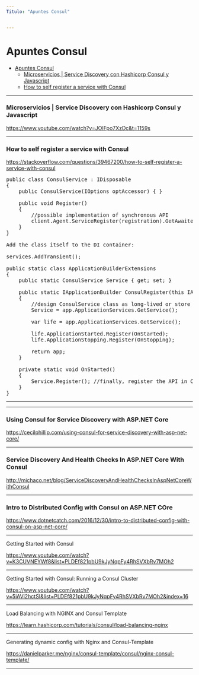 ```yaml
---
Titulo: "Apuntes Consul"


---
```


# Apuntes Consul


- [Apuntes Consul](#apuntes-consul)
    - [Microservicios | Service Discovery con Hashicorp Consul y Javascript](#microservicios--service-discovery-con-hashicorp-consul-y-javascript)
    - [How to self register a service with Consul](#how-to-self-register-a-service-with-consul)

 


___


### Microservicios | Service Discovery con Hashicorp Consul y Javascript

https://www.youtube.com/watch?v=JOIFpo7XzDc&t=1159s


___


### How to self register a service with Consul

https://stackoverflow.com/questions/39467200/how-to-self-register-a-service-with-consul

<pre>
public class ConsulService : IDisposable
{
    public ConsulService(IOptions<ConsulOptions> optAccessor) { }

    public void Register() 
    {
        //possible implementation of synchronous API
        client.Agent.ServiceRegister(registration).GetAwaiter().GetResult();
    }
}

Add the class itself to the DI container:

services.AddTransient<ConsulService>();

public static class ApplicationBuilderExtensions
{
    public static ConsulService Service { get; set; }

    public static IApplicationBuilder ConsulRegister(this IApplicationBuilder app)
    {
        //design ConsulService class as long-lived or store ApplicationServices instead
        Service = app.ApplicationServices.GetService<ConsulService>();

        var life = app.ApplicationServices.GetService<IApplicationLifetime>();

        life.ApplicationStarted.Register(OnStarted);
        life.ApplicationStopping.Register(OnStopping);

        return app;
    }

    private static void OnStarted()
    {
        Service.Register(); //finally, register the API in Consul
    }
}
</pre>



___

___

### Using Consul for Service Discovery with ASP.NET Core

https://cecilphillip.com/using-consul-for-service-discovery-with-asp-net-core/




___


### Service Discovery And Health Checks In ASP.NET Core With Consul

http://michaco.net/blog/ServiceDiscoveryAndHealthChecksInAspNetCoreWithConsul


___


### Intro to Distributed Config with Consul on ASP.NET COre


https://www.dotnetcatch.com/2016/12/30/intro-to-distributed-config-with-consul-on-asp-net-core/




___


Getting Started with Consul


https://www.youtube.com/watch?v=K3CUVNEYWf8&list=PLDEf821pbU9kJyNqpFy4RhSVXbRv7MOh2



____

Getting Started with Consul: Running a Consul Cluster

https://www.youtube.com/watch?v=5iAVi2hctSI&list=PLDEf821pbU9kJyNqpFy4RhSVXbRv7MOh2&index=16

___


Load Balancing with NGINX and Consul Template

https://learn.hashicorp.com/tutorials/consul/load-balancing-nginx

___

Generating dynamic config with Nginx and Consul-Template

https://danielparker.me/nginx/consul-template/consul/nginx-consul-template/

____













